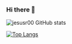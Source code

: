 ### Hi there 👋

![jesusr00 GitHub stats](https://github-readme-stats.vercel.app/api?username=jesusr00&count_private=true)

[![Top Langs](https://github-readme-stats.vercel.app/api/top-langs/?username=jesusr00&layout=compact)](https://github.com/anuraghazra/github-readme-stats)

<!--
**jesusr00/jesusr00** is a ✨ _special_ ✨ repository because its `README.md` (this file) appears on your GitHub profile.

Here are some ideas to get you started:

- 🔭 I’m currently working on ...
- 🌱 I’m currently learning ...
- 👯 I’m looking to collaborate on ...
- 🤔 I’m looking for help with ...
- 💬 Ask me about ...
- 📫 How to reach me: ...
- 😄 Pronouns: ...
- ⚡ Fun fact: ...
-->
